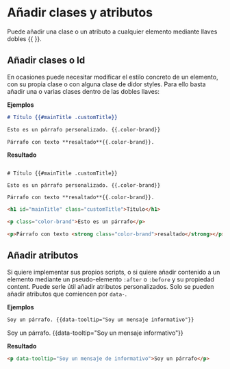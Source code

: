 # Añadir clases y atributos

Puede añadir una clase o un atributo a cualquier elemento mediante llaves dobles {{ }}.

## Añadir clases o Id

En ocasiones puede necesitar modificar el estilo concreto de un elemento, con su propia clase o con alguna clase de didor styles. Para ello basta añadir una o varias clases dentro de las dobles llaves:

**Ejemplos**

```markdown
# Título {{#mainTitle .customTitle}}

Esto es un párrafo personalizado. {{.color-brand}}

Párrafo con texto **resaltado**{{.color-brand}}.
```

**Resultado**

```demoCode[markdown]

# Título {{#mainTitle .customTitle}}

Esto es un párrafo personalizado. {{.color-brand}}

Párrafo con texto **resaltado**{{.color-brand}}.

```

```html
<h1 id="mainTitle" class="customTitle">Título</h1>

<p class="color-brand">Esto es un párrafo</p>

<p>Párrafo con texto <strong class="color-brand">resaltado</strong></p>
```

## Añadir atributos

Si quiere implementar sus propios scripts, o si quiere añadir contenido a un elemento mediante un pseudo-elemento `:after` o `:before` y su propiedad content. Puede serle útil añadir atributos personalizados. Solo se pueden añadir atributos que comiencen por `data-`.

**Ejemplos**

```markdown
Soy un párrafo. {{data-tooltip="Soy un mensaje informativo"}}
```

Soy un párrafo. {{data-tooltip="Soy un mensaje informativo"}}

**Resultado**

```html
<p data-tooltip="Soy un mensaje de informativo">Soy un párrafo</p>
```
